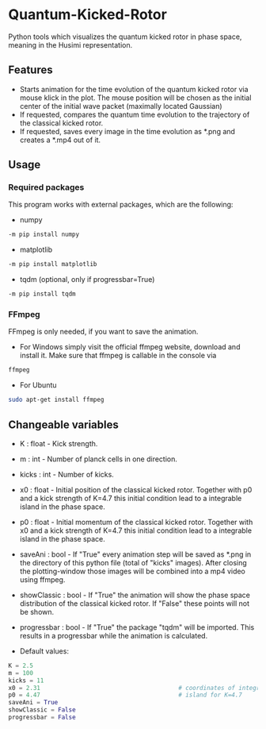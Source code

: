 # Quantum-Kicked-Rotor
Python tools which visualizes the quantum kicked rotor in phase space, meaning
in the Husimi representation.
## Features
- Starts animation for the time evolution of the quantum kicked rotor via mouse
klick in the plot. The mouse position will be chosen as the initial center
of the initial wave packet (maximally located Gaussian)
- If requested, compares the quantum time evolution to the trajectory of the
classical kicked rotor.
- If requested, saves every image in the time evolution as *.png and creates a
*.mp4 out of it.
## Usage
### Required packages
This program works with external packages, which are the following:
- numpy
```bash
-m pip install numpy
```
- matplotlib
```bash
-m pip install matplotlib
```
- tqdm (optional, only if progressbar=True)
```bash
-m pip install tqdm
```
### FFmpeg
FFmpeg is only needed, if you want to save the animation.
- For Windows simply visit the official ffmpeg website, download and install it.
Make sure that ffmpeg is callable in the console via
```bash
ffmpeg
```
- For Ubuntu
```bash
sudo apt-get install ffmpeg
```
## Changeable variables
- K : float - Kick strength.

- m : int - Number of planck cells in one direction.

- kicks : int - Number of kicks.

- x0 : float - Initial position of the classical kicked rotor. Together with p0
and a kick strength of K=4.7 this initial condition lead to a integrable
island in the phase space.

-  p0 : float - Initial momentum of the classical kicked rotor. Together with x0
and a kick strength of K=4.7 this initial condition lead to a integrable
island in the phase space.

-  saveAni : bool - If "True" every animation step will be saved as *.png in the
 directory of this python file (total of "kicks" images). After closing the
plotting-window those images will be combined into a mp4 video using ffmpeg.

-  showClassic : bool - If "True" the animation will show the phase space
distribution of the classical kicked rotor. If "False" these points will not be shown.

-  progressbar : bool - If "True" the package "tqdm" will be imported. This
results in a progressbar while the animation is calculated.
- Default values:
```python
K = 2.5
m = 100
kicks = 11
x0 = 2.31                                       # coordinates of integrable
p0 = 4.47                                       # island for K=4.7
saveAni = True
showClassic = False
progressbar = False
```
